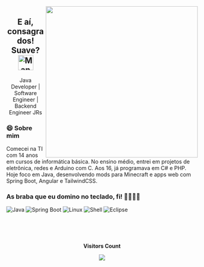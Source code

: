 <img align="right" width="400" height="400" src="https://i.gifer.com/6tXM.gif">

<h2 align="center">E aí, consagrados! Suave? <img src="https://raw.githubusercontent.com/Tarikul-Islam-Anik/Animated-Fluent-Emojis/master/Emojis/People%20with%20professions/Man%20Technologist%20Medium%20Skin%20Tone.png" alt="Man Technologist Medium Skin Tone" width="40" height="40" />
</h2>

<p align="center" >
  Java Developer | Software Engineer | Backend Engineer JRs
</p>

### 😄 Sobre mim

Comecei na TI com 14 anos em cursos de informática básica.
No ensino médio, entrei em projetos de eletrônica, redes e Arduino com C.
Aos 16, já programava em C# e PHP.
Hoje foco em Java, desenvolvendo mods para Minecraft e apps web com Spring Boot, Angular e TailwindCSS.

### As braba que eu domino no teclado, fi! 👨🏽‍💻🔥
![Java](http://img.shields.io/badge/-Java-e8892f?style=flat-square&logo=java&logoColor=white)
![Spring Boot](http://img.shields.io/badge/-Springboot-629e3a?style=flat-square&logo=springboot&logoColor=white)
![Linux](http://img.shields.io/badge/-Linux-fad134?style=flat-square&logo=linux&logoColor=black)
![Shell](http://img.shields.io/badge/-Shell-c9c9c9?style=flat-square&logo=gnu-bash&logoColor=black)
![Eclipse](http://img.shields.io/badge/-Eclipse-41347e?style=flat-square&logo=eclipse&logoColor=white)

<br />
<br />

<div align="center">
  <br><p align="centre"><b>Visitors Count</b></p>  
  <p align="center">
    <img align="center" src="https://profile-counter.glitch.me/{carlos0ff}/count.svg" />
  </p> 
  <br>
</div>
